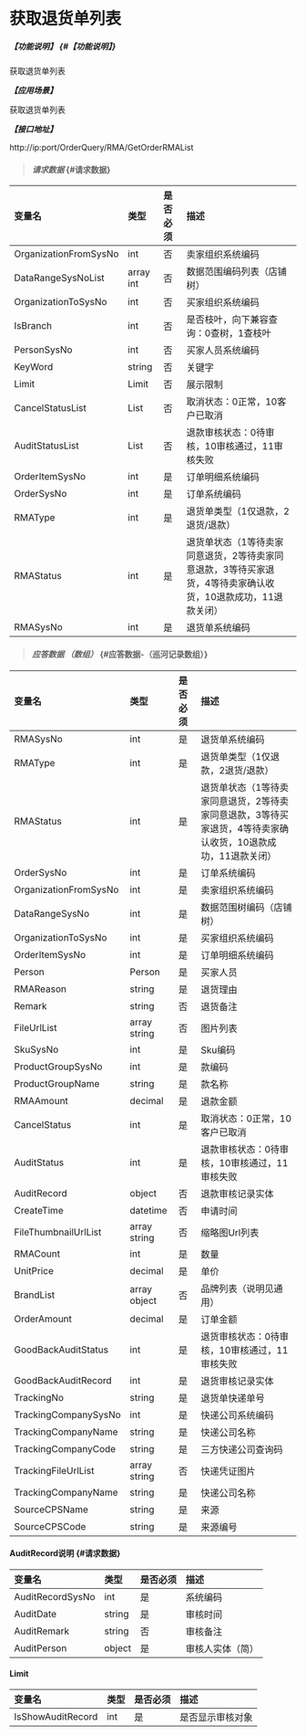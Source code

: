 # 获取退货单列表

##### _【功能说明】_ {#【功能说明】}

获取退货单列表

_**【应用场景】**_

获取退货单列表

_**【接口地址】**_

http://ip:port/OrderQuery/RMA/GetOrderRMAList

> #### _请求数据_ {#请求数据}

| 变量名 | 类型 | 是否必须 | 描述 |
| :--- | :--- | :--- | :--- |
| OrganizationFromSysNo | int | 否 | 卖家组织系统编码 |
| DataRangeSysNoList | array int | 否 | 数据范围编码列表（店铺树） |
| OrganizationToSysNo | int | 否 | 买家组织系统编码 |
| IsBranch | int | 否 | 是否枝叶，向下兼容查询：0查树，1查枝叶 |
| PersonSysNo | int | 否 | 买家人员系统编码 |
| KeyWord| string| 否 | 关键字 |
| Limit| Limit| 否 | 展示限制|
| CancelStatusList | List<int> | 否 |取消状态：0正常，10客户已取消 |
| AuditStatusList | List<int> | 否 |退款审核状态：0待审核，10审核通过，11审核失败 |
| OrderItemSysNo | int | 是 | 订单明细系统编码 |
| OrderSysNo | int | 是 | 订单系统编码 |
| RMAType | int | 是 | 退货单类型（1仅退款，2退货/退款） |
| RMAStatus | int | 是 | 退货单状态（1等待卖家同意退货，2等待卖家同意退款，3等待买家退货，4等待卖家确认收货，10退款成功，11退款关闭） |
| RMASysNo | int | 是 | 退货单系统编码 |






> #### _应答数据 （数组）_ {#应答数据-（巡河记录数组）}

| 变量名 | 类型 | 是否必须 | 描述 |
| :--- | :--- | :--- | :--- |
| RMASysNo | int | 是 | 退货单系统编码 |
| RMAType | int | 是 | 退货单类型（1仅退款，2退货/退款） |
| RMAStatus | int | 是 | 退货单状态（1等待卖家同意退货，2等待卖家同意退款，3等待买家退货，4等待卖家确认收货，10退款成功，11退款关闭） |
| OrderSysNo | int | 是 | 订单系统编码 |
| OrganizationFromSysNo | int | 是 | 卖家组织系统编码 |
| DataRangeSysNo | int | 是 | 数据范围树编码（店铺树） |
| OrganizationToSysNo | int | 是 | 买家组织系统编码 |
| OrderItemSysNo | int | 是 | 订单明细系统编码 |
| Person| Person | 是 | 买家人员|
| RMAReason| string| 是 | 退货理由 |
| Remark | string | 否 | 退货备注 |
| FileUrlList | array string | 否 | 图片列表 |
| SkuSysNo | int | 是 | Sku编码 |
| ProductGroupSysNo| int | 是 | 款编码 |
| ProductGroupName | string | 是 | 款名称 |
| RMAAmount| decimal| 是 | 退款金额 |
| CancelStatus | int | 是 | 取消状态：0正常，10客户已取消|
| AuditStatus | int | 是 | 退款审核状态：0待审核，10审核通过，11审核失败 |
| AuditRecord | object | 否 | 退款审核记录实体 |
| CreateTime| datetime| 否 | 申请时间|
| FileThumbnailUrlList | array string | 否 | 缩略图Url列表 |
| RMACount| int | 是 | 数量 |
| UnitPrice| decimal| 是 |单价 |
| BrandList | array object | 否 | 品牌列表（说明见通用） |
| OrderAmount| decimal| 是 | 订单金额 |
| GoodBackAuditStatus | int | 是 | 退货审核状态：0待审核，10审核通过，11审核失败 |
| GoodBackAuditRecord| int | 是 | 退货审核记录实体 |
| TrackingNo| string| 是 | 退货单快递单号 |
| TrackingCompanySysNo| int | 是 | 快递公司系统编码 |
| TrackingCompanyName| string| 是 | 快递公司名称 |
| TrackingCompanyCode| string| 是 | 三方快递公司查询码 |
| TrackingFileUrlList | array string | 否 | 快递凭证图片 |
| TrackingCompanyName| string| 是 | 快递公司名称 |
| SourceCPSName| string| 是 | 来源 |
| SourceCPSCode| string| 是 | 来源编号 |




#### AuditRecord说明 {#请求数据}

| 变量名 | 类型 | 是否必须 | 描述 |
| :--- | :--- | :--- | :--- |
| AuditRecordSysNo | int | 是 | 系统编码 |
| AuditDate | string | 是 | 审核时间 |
| AuditRemark | string | 否 | 审核备注 |
| AuditPerson | object | 是 | 审核人实体（简） |

#### Limit

| 变量名 | 类型 | 是否必须 | 描述 |
| :--- | :--- | :--- | :--- |
| IsShowAuditRecord | int | 是 | 是否显示审核对象 |





















